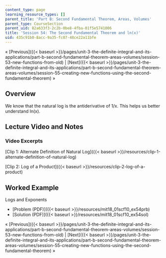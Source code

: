 ```yaml
---
content_type: page
learning_resource_types: []
parent_title: 'Part B: Second Fundamental Theorem, Areas, Volumes'
parent_type: CourseSection
parent_uid: 82a633f3-2c2b-0be8-4fba-01f5e5741006
title: 'Session 54: The Second Fundamental Theorem and ln(x)'
uid: 435c91b0-8acc-9a35-fc07-48ce22a11bfe
---
```


« [Previous]({{< baseurl >}}/pages/unit-3-the-definite-integral-and-its-applications/part-b-second-fundamental-theorem-areas-volumes/session-53-new-functions-from-old) | [Next]({{< baseurl >}}/pages/unit-3-the-definite-integral-and-its-applications/part-b-second-fundamental-theorem-areas-volumes/session-55-creating-new-functions-using-the-second-fundamental-theorem) »

Overview
--------

We know that the natural log is the antiderivative of 1/x. This helps us better understand ln(x).

Lecture Video and Notes
-----------------------

### Video Excerpts

[Clip 1: Alternate Definition of Natural Log]({{< baseurl >}}/resources/clip-1-alternate-definition-of-natural-log)

[Clip 2: Log of a Product]({{< baseurl >}}/resources/clip-2-log-of-a-product)

Worked Example
--------------

Logs and Exponents

*   [Problem (PDF)]({{< baseurl >}}/resources/mit18_01scf10_ex54prb)
*   [Solution (PDF)]({{< baseurl >}}/resources/mit18_01scf10_ex54sol)

« [Previous]({{< baseurl >}}/pages/unit-3-the-definite-integral-and-its-applications/part-b-second-fundamental-theorem-areas-volumes/session-53-new-functions-from-old) | [Next]({{< baseurl >}}/pages/unit-3-the-definite-integral-and-its-applications/part-b-second-fundamental-theorem-areas-volumes/session-55-creating-new-functions-using-the-second-fundamental-theorem) »